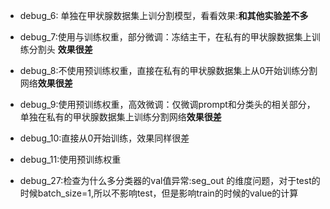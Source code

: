 - debug_6: 单独在甲状腺数据集上训分割模型，看看效果:**和其他实验差不多**

- debug_7:使用与训练权重，部分微调：冻结主干，在私有的甲状腺数据集上训练分割头 **效果很差**

- debug_8:不使用预训练权重，直接在私有的甲状腺数据集上从0开始训练分割网络**效果很差**

- debug_9:使用预训练权重，高效微调：仅微调prompt和分类头的相关部分，单独在私有的甲状腺数据集上训练分割网络**效果很差**

- debug_10:直接从0开始训练，效果同样很差

- debug_11:使用预训练权重

- debug_27:检查为什么多分类器的val值异常:seg_out 的维度问题，对于test的时候batch_size=1,所以不影响test，但是影响train的时候的value的计算




